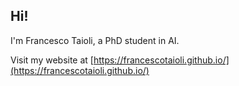 ## Hi!
I'm Francesco Taioli, a PhD student in AI.

Visit my website at [https://francescotaioli.github.io/](https://francescotaioli.github.io/)
